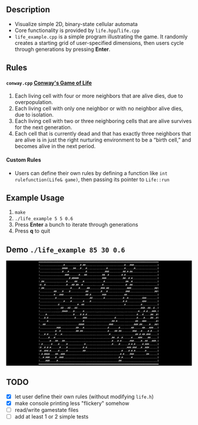 ## Description

- Visualize simple 2D, binary-state cellular automata
- Core functionality is provided by `life.hpp`/`life.cpp`
- `life_example.cpp` is a simple program illustrating the game. It randomly creates a starting grid of user-specified dimensions, then users cycle through generations by pressing **Enter**.

## Rules

#### `conway.cpp` [Conway's Game of Life](https://en.wikipedia.org/wiki/Conway%27s_Game_of_Life)
1. Each living cell with four or more neighbors that are alive dies, due to overpopulation.
2. Each living cell with only one neighbor or with no neighbor alive dies, due to isolation.
3. Each living cell with two or three neighboring cells that are alive survives for the next generation.
4. Each cell that is currently dead and that has exactly three neighbors that are alive is in just the right nurturing environment to be a “birth cell,” and becomes alive in the next period.

#### Custom Rules
- Users can define their own rules by defining a function like `int rulefunction(Life& game)`, then passing its pointer to `Life::run`

## Example Usage
1. `make`
2. `./life_example 5 5 0.6`
3. Press **Enter** a bunch to iterate through generations
4. Press **q** to quit

## Demo `./life_example 85 30 0.6`
![Demo](demo.gif)

## TODO

- [x] let user define their own rules (without modifying `life.h`)
- [x] make console printing less "flickery" somehow
- [ ] read/write gamestate files
- [ ] add at least 1 or 2 simple tests
